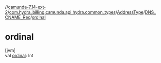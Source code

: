 //[camunda-7.14-ext-2](../../../../index.md)/[com.hydra_billing.camunda.api.hydra.common_types](../../index.md)/[AddressType](../index.md)/[DNS_CNAME_Rec](index.md)/[ordinal](ordinal.md)

# ordinal

[jvm]\
val [ordinal](ordinal.md): Int
